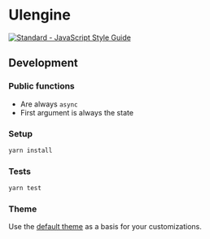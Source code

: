 # UIengine

[![Standard - JavaScript Style Guide](https://img.shields.io/badge/code%20style-standard-brightgreen.svg)](http://standardjs.com/)

## Development

### Public functions

- Are always `async`
- First argument is always the state

### Setup

```bash
yarn install
```

### Tests

```bash
yarn test
```

### Theme

Use the [default theme](https://github.com/dennisreimann/uiengine-theme-react) as a basis for your customizations.

